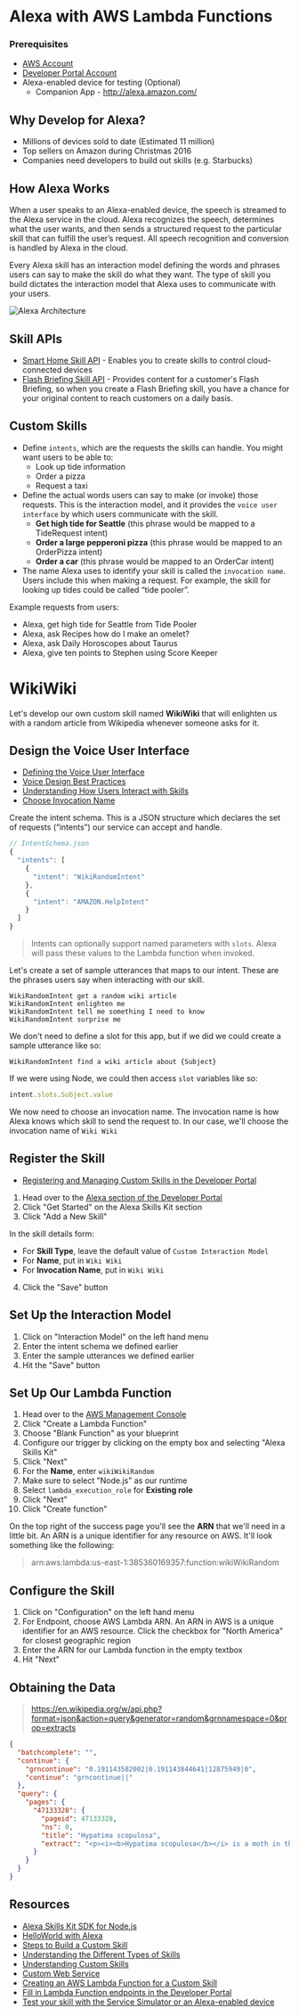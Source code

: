 # Alexa with AWS Lambda Functions

### Prerequisites

- [AWS Account](https://aws.amazon.com/)
- [Developer Portal Account](https://developer.amazon.com/edw/home.html)
- Alexa-enabled device for testing (Optional)
  * Companion App - http://alexa.amazon.com/

## Why Develop for Alexa?

- Millions of devices sold to date (Estimated 11 million)
- Top sellers on Amazon during Christmas 2016
- Companies need developers to build out skills (e.g. Starbucks)

## How Alexa Works

When a user speaks to an Alexa-enabled device, the speech is streamed to the Alexa service in the cloud. Alexa recognizes the speech, determines what the user wants, and then sends a structured request to the particular skill that can fulfill the user’s request. All speech recognition and conversion is handled by Alexa in the cloud.

Every Alexa skill has an interaction model defining the words and phrases users can say to make the skill do what they want. The type of skill you build dictates the interaction model that Alexa uses to communicate with your users.

![Alexa Architecture](https://images-na.ssl-images-amazon.com/images/G/01/mobile-apps/dex/ask-customskills/ASKArchitecture._TTH_.png)

## Skill APIs

- [Smart Home Skill API](https://developer.amazon.com/public/solutions/alexa/alexa-skills-kit/overviews/understanding-the-smart-home-skill-api) - Enables you to create skills to control cloud-connected devices
- [Flash Briefing Skill API](https://developer.amazon.com/public/solutions/alexa/alexa-skills-kit/docs/understanding-the-flash-briefing-skill-api) - Provides content for a customer's Flash Briefing, so when you create a Flash Briefing skill, you have a chance for your original content to reach customers on a daily basis.

## Custom Skills

* Define `intents`, which are the requests the skills can handle. You might want users to be able to: 
  - Look up tide information
  - Order a pizza
  - Request a taxi
* Define the actual words users can say to make (or invoke) those requests. This is the interaction model, and it provides the `voice user interface` by which users communicate with the skill.
  - **Get high tide for Seattle** (this phrase would be mapped to a TideRequest intent)
  - **Order a large pepperoni pizza** (this phrase would be mapped to an OrderPizza intent)
  - **Order a car** (this phrase would be mapped to an OrderCar intent)
* The name Alexa uses to identify your skill is called the `invocation name`. Users include this when making a request. For example, the skill for looking up tides could be called “tide pooler”.

Example requests from users: 

- Alexa, get high tide for Seattle from Tide Pooler
- Alexa, ask Recipes how do I make an omelet?
- Alexa, ask Daily Horoscopes about Taurus
- Alexa, give ten points to Stephen using Score Keeper

# WikiWiki

Let's develop our own custom skill named **WikiWiki** that will enlighten us with a random article from Wikipedia whenever someone asks for it. 

## Design the Voice User Interface

- [Defining the Voice User Interface](https://developer.amazon.com/public/solutions/alexa/alexa-skills-kit/docs/defining-the-voice-interface)
- [Voice Design Best Practices](https://developer.amazon.com/public/solutions/alexa/alexa-skills-kit/docs/alexa-skills-kit-voice-design-best-practices)
- [Understanding How Users Interact with Skills](https://developer.amazon.com/public/solutions/alexa/alexa-skills-kit/docs/understanding-how-users-interact-with-skills)
- [Choose Invocation Name](https://developer.amazon.com/public/solutions/alexa/alexa-skills-kit/docs/choosing-the-invocation-name-for-an-alexa-skill)

Create the intent schema. This is a JSON structure which declares the set of requests (“intents”) our service can accept and handle.

```js
// IntentSchema.json
{
  "intents": [
    {
      "intent": "WikiRandomIntent"
    },
    {
      "intent": "AMAZON.HelpIntent"
    }
  ]
}
```

> Intents can optionally support named parameters with `slots`. Alexa will pass these values to the Lambda function when invoked.

Let's create a set of sample utterances that maps to our intent. These are the phrases users say when interacting with our skill.

```
WikiRandomIntent get a random wiki article
WikiRandomIntent enlighten me
WikiRandomIntent tell me something I need to know
WikiRandomIntent surprise me
```

We don't need to define a slot for this app, but if we did we could create a sample utterance like so:

```
WikiRandomIntent find a wiki article about {Subject}
```

If we were using Node, we could then access `slot` variables like so: 

```js
intent.slots.Subject.value
```

We now need to choose an invocation name. The invocation name is how Alexa knows which skill to send the request to. In our case, we'll choose the invocation name of `Wiki Wiki`

## Register the Skill

- [Registering and Managing Custom Skills in the Developer Portal](https://developer.amazon.com/public/solutions/alexa/alexa-skills-kit/docs/registering-and-managing-alexa-skills-in-the-developer-portal)

1. Head over to the [Alexa section of the Developer Portal](https://developer.amazon.com/edw/home.html)
2. Click "Get Started" on the Alexa Skills Kit section
3. Click "Add a New Skill"

In the skill details form: 

* For **Skill Type**, leave the default value of `Custom Interaction Model`
* For **Name**, put in `Wiki Wiki`
* For **Invocation Name**, put in `Wiki Wiki`

4. Click the "Save" button

## Set Up the Interaction Model

1. Click on "Interaction Model" on the left hand menu 
2. Enter the intent schema we defined earlier 
3. Enter the sample utterances we defined earlier 
4. Hit the "Save" button 

## Set Up Our Lambda Function 

1. Head over to the [AWS Management Console](https://console.aws.amazon.com/lambda/home)
2. Click "Create a Lambda Function"
3. Choose "Blank Function" as your blueprint 
4. Configure our trigger by clicking on the empty box and selecting "Alexa Skills Kit"
5. Click "Next"
6. For the **Name**, enter `wikiWikiRandom`
7. Make sure to select "Node.js" as our runtime
8. Select `lambda_execution_role` for **Existing role**
9. Click "Next"
10. Click "Create function"

On the top right of the success page you'll see the **ARN** that we'll need in a little bit. An ARN is a unique identifier for any resource on AWS. It'll look something like the following: 

> arn:aws:lambda:us-east-1:385360169357:function:wikiWikiRandom

## Configure the Skill

1. Click on "Configuration" on the left hand menu 
2. For Endpoint, choose AWS Lambda ARN. An ARN in AWS is a unique identifier for an AWS resource. Click the checkbox for "North America" for closest geographic region 
4. Enter the ARN for our Lambda function in the empty textbox
5. Hit "Next"


## Obtaining the Data

> https://en.wikipedia.org/w/api.php?format=json&action=query&generator=random&grnnamespace=0&prop=extracts

```json
{
  "batchcomplete": "",
  "continue": {
    "grncontinue": "0.191143582002|0.191143844641|12875949|0",
    "continue": "grncontinue||"
  },
  "query": {
    "pages": {
      "47133328": {
        "pageid": 47133328,
        "ns": 0,
        "title": "Hypatima scopulosa",
        "extract": "<p><i><b>Hypatima scopulosa</b></i> is a moth in the Gelechiidae family. It was described by Meyrick in 1913. It is found in southern India.</p>\n<p>The wingspan is about 12 mm. The forewings are brown irregularly mixed with fuscous and sprinkled with whitish and with a small darker brown basal patch, and two small spots transversely placed in the disc beyond this. There is a suffused dark grey triangular blotch occupying the median third of the costa and reaching two-thirds across the wing, its apical portion with several irregular black marks. There is also a short black mark resting on the termen in the middle. The hindwings are grey, paler and thinly scaled anteriorly, darker towards the apex and termen.</p>\n<h2><span id=\"References\">References</span></h2>"
      }
    }
  }
}
```




## Resources 

- [Alexa Skills Kit SDK for Node.js](https://github.com/alexa/alexa-skills-kit-sdk-for-nodejs)
- [HelloWorld with Alexa](https://github.com/amzn/alexa-skills-kit-js/tree/master/samples/helloWorld)
- [Steps to Build a Custom Skill](https://developer.amazon.com/public/solutions/alexa/alexa-skills-kit/overviews/steps-to-build-a-custom-skill)
- [Understanding the Different Types of Skills](https://developer.amazon.com/public/solutions/alexa/alexa-skills-kit/docs/understanding-the-different-types-of-skills)
- [Understanding Custom Skills](https://developer.amazon.com/public/solutions/alexa/alexa-skills-kit/overviews/understanding-custom-skills)
- [Custom Web Service](https://developer.amazon.com/public/solutions/alexa/alexa-skills-kit/docs/developing-an-alexa-skill-as-a-web-service)
- [Creating an AWS Lambda Function for a Custom Skill](https://developer.amazon.com/public/solutions/alexa/alexa-skills-kit/docs/developing-an-alexa-skill-as-a-lambda-function)
- [Fill in Lambda Function endpoints in the Developer Portal](https://developer.amazon.com/public/solutions/alexa/alexa-skills-kit/docs/registering-and-managing-alexa-skills-in-the-developer-portal)
- [Test your skill with the Service Simulator or an Alexa-enabled device](https://developer.amazon.com/public/solutions/alexa/alexa-skills-kit/docs/testing-an-alexa-skill)
